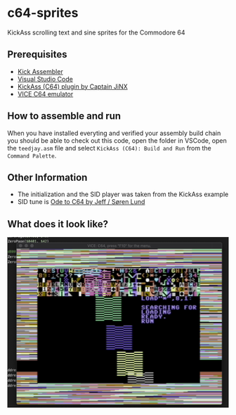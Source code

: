 # c64-sprites
KickAss scrolling text and sine sprites for the Commodore 64

## Prerequisites
- [Kick Assembler](http://www.theweb.dk/KickAssembler/)
- [Visual Studio Code](https://code.visualstudio.com)
- [KickAss (C64) plugin by Captain JiNX](https://marketplace.visualstudio.com/items?itemName=CaptainJiNX.kickass-c64)
- [VICE C64 emulator](http://vice-emu.sourceforge.net/)

## How to assemble and run
When you have installed everyting and verified your assembly build chain you should be able to check out this code, open the folder in VSCode, open
the `teedjay.asm` file and select `KickAss (C64): Build and Run` from the `Command Palette`.

## Other Information
- The initialization and the SID player was taken from the KickAss example
- SID tune is [Ode to C64 by Jeff / Søren Lund](https://csdb.dk/sid/?id=15426)

## What does it look like?
![Sceenshot](screenshot.png "Sceenshot from VICE 64")
